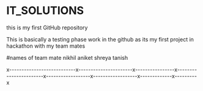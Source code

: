 # IT_SOLUTIONS
this is my first GitHub repository

This is basically a testing phase work
in the github as its my first project 
in hackathon with my team mates

#names of team mate 
nikhil 
aniket 
shreya
tanish

x---------------------------x----------------------x----------------x-----------------------x------------------x------------------x-------------x---------x
